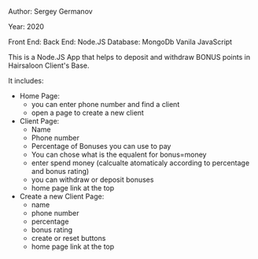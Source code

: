 Author: Sergey Germanov

Year: 2020

Front End:
Back End: Node.JS
Database: MongoDb
Vanila JavaScript


This is a Node.JS App that helps to deposit and withdraw BONUS points in Hairsaloon Client's Base.

It includes:

- Home Page:
  - you can enter phone number and find a client
  - open a page to create a new client
- Client Page:
  - Name
  - Phone number
  - Percentage of Bonuses you can use to pay
  - You can chose what is the equalent for bonus=money
  - enter spend money (calcualte atomaticaly according to percentage and bonus rating)
  - you can withdraw or deposit bonuses
  - home page link at the top
- Create a new Client Page:
  - name
  - phone number
  - percentage
  - bonus rating
  - create or reset buttons
  - home page link at the top
